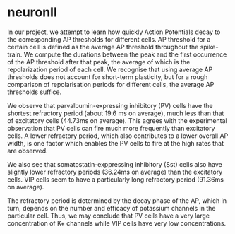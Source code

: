 # neuronII
In our project, we attempt to learn how quickly Action Potentials decay to the corresponding AP thresholds for different cells. AP threshold for a certain cell is defined as the average AP threshold throughout the spike-train. We compute the durations between the peak and the first occurrence of the AP threshold after that peak, the average of which is the repolarization period of each cell. We recognise that using average AP thresholds does not account for short-term plasticity, but for a rough comparison of repolarisation periods for different cells, the average AP thresholds suffice.

We observe that parvalbumin-expressing inhibitory (PV) cells have the shortest refractory period (about 19.6 ms on average), much less than that of excitatory cells (44.73ms on average). This agrees with the experimental observation that PV cells can fire much more frequently than excitatory cells. A lower refractory period, which also contributes to a lower overall AP width, is one factor which enables the PV cells to fire at the high rates that are observed.

We also see that somatostatin-exppressing inhibitory (Sst) cells also have slightly lower refractory periods (36.24ms on average) than the excitatory cells. VIP cells seem to have a particularly long refractory period (91.36ms on average).

The refractory period is determined by the decay phase of the AP, which in turn, depends on the number and efficacy of potassium channels in the particular cell. Thus, we may conclude that PV cells have a very large concentration of K+ channels while VIP cells have very low concentrations.